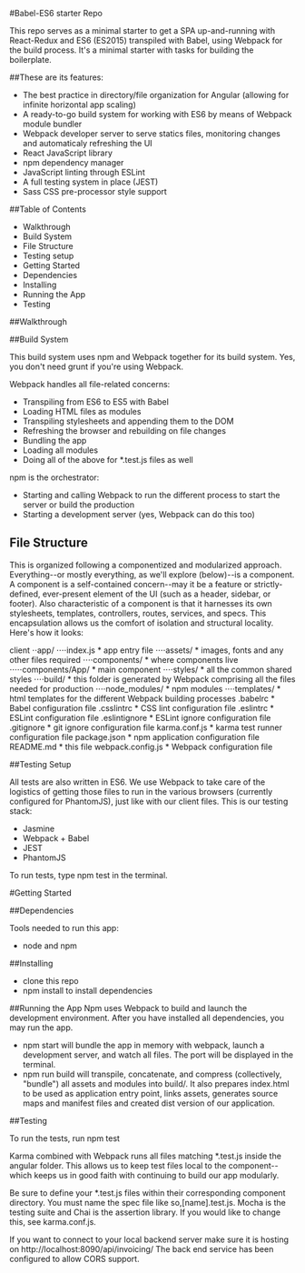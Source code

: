 #Babel-ES6 starter Repo

This repo serves as a minimal starter to get a SPA up-and-running with React-Redux and ES6 (ES2015) transpiled with Babel, using Webpack for the build process. It's a minimal starter with tasks for building the boilerplate.

##These are its features:

* The best practice in directory/file organization for Angular (allowing for infinite horizontal app scaling)
* A ready-to-go build system for working with ES6 by means of Webpack module bundler
* Webpack developer server to serve statics files, monitoring changes and automaticaly refreshing the UI
* React JavaScript library
* npm dependency manager
* JavaScript linting through ESLint
* A full testing system in place (JEST)
* Sass CSS pre-processor style support


##Table of Contents

* Walkthrough
* Build System
* File Structure
* Testing setup
* Getting Started
* ​Dependencies
* Installing
* Running the App
* Testing


##Walkthrough

##Build System

This build system uses npm and Webpack together for its build system. Yes, you don't need grunt if you're using Webpack.

Webpack handles all file-related concerns:

* Transpiling from ES6 to ES5 with Babel
* Loading HTML files as modules
* Transpiling stylesheets and appending them to the DOM
* Refreshing the browser and rebuilding on file changes
* Bundling the app
* Loading all modules
* Doing all of the above for *.test.js files as well

 npm is the orchestrator:

* Starting and calling Webpack to run the different process to start the server or build the production
* Starting a development server (yes, Webpack can do this too)

## File Structure

This is organized following a componentized and modularized approach. Everything--or mostly everything, as we'll explore (below)--is a component. A component is a self-contained concern--may it be a feature or strictly-defined, ever-present element of the UI (such as a header, sidebar, or footer). Also characteristic of a component is that it harnesses its own stylesheets, templates, controllers, routes, services, and specs. This encapsulation allows us the comfort of isolation and structural locality. Here's how it looks:

client
⋅⋅app/
⋅⋅⋅⋅index.js * app entry file
⋅⋅⋅⋅assets/ * images, fonts and any other files required
⋅⋅⋅⋅components/ * where components live
⋅⋅⋅⋅⋅components/App/ * main component
⋅⋅⋅⋅styles/ * all the common shared styles
⋅⋅⋅⋅build/ * this folder is generated by Webpack comprising all the files needed for production
⋅⋅⋅⋅node_modules/ * npm modules
⋅⋅⋅⋅templates/ * html templates for the different Webpack building processes
.babelrc * Babel configuration file
.csslintrc * CSS lint configuration file
.eslintrc * ESLint configuration file
.eslintignore * ESLint ignore configuration file
.gitignore * git ignore configuration file
karma.conf.js * karma test runner configuration file
package.json * npm application configuration file
README.md * this file
webpack.config.js * Webpack configuration file



##Testing Setup

All tests are also written in ES6. We use Webpack to take care of the logistics of getting those files to run in the various browsers (currently configured for PhantomJS), just like with our client files. This is our testing stack:

* Jasmine
* Webpack + Babel
* JEST
* PhantomJS

To run tests, type npm test in the terminal.

#Getting Started

##Dependencies

Tools needed to run this app:
* node and npm

##Installing
* clone this repo
* npm install to install dependencies


##Running the App
Npm uses Webpack to build and launch the development environment. After you have installed all dependencies, you may run the app.

* npm start will bundle the app in memory with webpack, launch a development server, and watch all files. The port will be displayed in the terminal.
* npm run build  will transpile, concatenate, and compress (collectively, "bundle") all assets and modules into build/. It also prepares index.html to be used as application entry point, links assets, generates source maps and manifest files and created dist version of our application.

##Testing

To run the tests, run npm test

Karma combined with Webpack runs all files matching *.test.js inside the angular folder. This allows us to keep test files local to the component--which keeps us in good faith with continuing to build our app modularly.

Be sure to define your *.test.js files within their corresponding component directory. You must name the spec file like so,[name].test.js. Mocha is the testing suite and Chai is the assertion library. If you would like to change this, see karma.conf.js.

If you want to connect to your local backend server make sure it is hosting on
http://localhost:8090/api/invoicing/
The back end service has been configured to allow CORS support.
